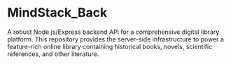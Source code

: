 # MindStack_Back
A robust Node.js/Express backend API for a comprehensive digital library platform. This repository provides the server-side infrastructure to power a feature-rich online library containing historical books, novels, scientific references, and other literature.
